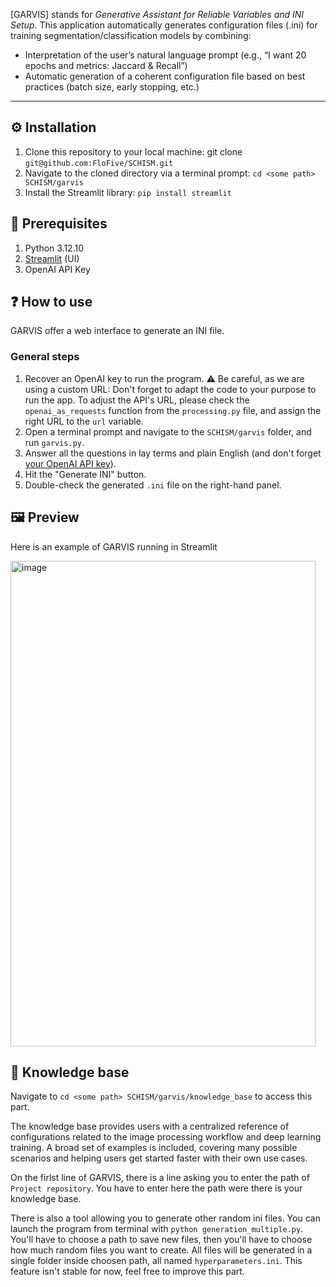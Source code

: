 [GARVIS] stands for _Generative Assistant for Reliable Variables and INI Setup_. This application automatically generates configuration files (.ini) for training segmentation/classification models by combining:
- Interpretation of the user’s natural language prompt (e.g., “I want 20 epochs and metrics: Jaccard & Recall”)
- Automatic generation of a coherent configuration file based on best practices (batch size, early stopping, etc.)
  
---
## :gear: Installation
1. Clone this repository to your local machine: git clone `git@github.com:FloFive/SCHISM.git` 
2. Navigate to the cloned directory via a terminal prompt: `cd <some path> SCHISM/garvis`
3. Install the Streamlit library: `pip install streamlit`

## 🧰 Prerequisites
1. Python 3.12.10
2. [Streamlit](https://streamlit.io/) (UI)
3. OpenAI API Key

## :question: How to use

GARVIS offer a web interface to generate an INI file.

### General steps
1. Recover an OpenAI key to run the program. :warning: Be careful, as we are using a custom URL: Don't forget to adapt the code to your purpose to run the app. To adjust the API's URL, please check the `openai_as_requests` function from the `processing.py` file, and assign the right URL to the `url` variable.
2. Open a terminal prompt and navigate to the `SCHISM/garvis` folder, and run `garvis.py`.
3. Answer all the questions in lay terms and plain English (and don't forget [your OpenAI API key](https://platform.openai.com/api-keys)).
4. Hit the "Generate INI" button.
5. Double-check the generated `.ini` file on the right-hand panel.


## 🖼️ Preview
Here is an example of GARVIS running in Streamlit

<img width="488" height="777" alt="image" src="https://github.com/user-attachments/assets/1eb132eb-3b91-474c-a67d-aa2433736b81"/>

## :brain: Knowledge base

Navigate to `cd <some path> SCHISM/garvis/knowledge_base` to access this part.

The knowledge base provides users with a centralized reference of configurations related to the image processing workflow and deep learning training. A broad set of examples is included, covering many possible scenarios and helping users get started faster with their own use cases.

On the firlst line of GARVIS, there is a line asking you to enter the path of `Project repository`. You have to enter here the path were there is your knowledge base.

There is also a tool allowing you to generate other random ini files. You can launch the program from terminal with `python generation_multiple.py`. You'll have to choose a path to save new files, then you'll have to choose how much random files you want to create. All files will be generated in a single folder inside choosen path, all named `hyperparameters.ini`. This feature isn't stable for now, feel free to improve this part.


